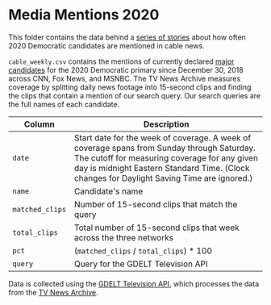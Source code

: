 # Media Mentions 2020

This folder contains the data behind a [series of stories](https://fivethirtyeight.com/features/beto-orourke-ignored-cable-news-and-it-ignored-him/) about how often 2020 Democratic candidates are mentioned in cable news.

`cable_weekly.csv` contains the mentions of currently declared [major candidates](https://fivethirtyeight.com/features/heres-how-were-defining-a-major-presidential-candidate/) for the 2020 Democratic primary since December 30, 2018 across CNN, Fox News, and MSNBC. The TV News Archive measures coverage by splitting daily news footage into 15-second clips and finding the clips that contain a mention of our search query. Our search queries are the full names of each candidate. 


Column | Description
-------|------------
`date` | Start date for the week of coverage. A week of coverage spans from Sunday through Saturday. The cutoff for measuring coverage for any given day is midnight Eastern Standard Time. (Clock changes for Daylight Saving Time are ignored.)
`name` | Candidate's name
`matched_clips` | Number of 15-second clips that match the query
`total_clips` | Total number of 15-second clips that week across the three networks
`pct` | (`matched_clips` / `total_clips`) * 100
`query` | Query for the GDELT Television API

Data is collected using the [GDELT Television API](https://blog.gdeltproject.org/gdelt-2-0-television-api-debuts/), which processes the data from the [TV News Archive](https://archive.org/details/tv).

